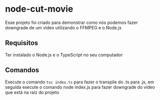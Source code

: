 # node-cut-movie
Esse projeto foi criado para demonstrar como nós podemos fazer downgrade de um vídeo utilizando o FFMPEG e o Node.js

## Requisitos
Ter instalado o Node.js e o TypeScript no seu computador

## Comandos

Execute o comando ```tsc index.ts``` para fazer o transpile do .ts para .js, em seguida execute o comando node index.js para fazer downgrade 
do vídeo que está na raiz do projeto

